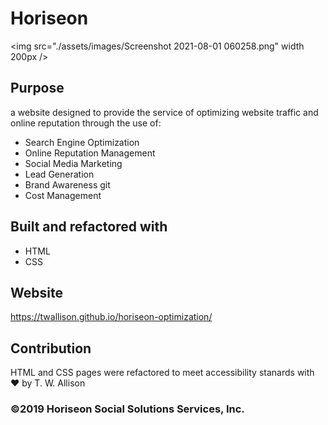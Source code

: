 # Horiseon

 <img src="./assets/images/Screenshot 2021-08-01 060258.png" width 200px />

##  Purpose
a website designed to provide the service of optimizing website traffic and online reputation through the use of:
* Search Engine Optimization
* Online Reputation Management
* Social Media Marketing
* Lead Generation
* Brand Awareness git
* Cost Management

## Built and refactored with 
* HTML
* CSS

## Website
https://twallison.github.io/horiseon-optimization/

## Contribution
HTML and CSS pages were refactored to meet accessibility stanards with ❤️ by T. W. Allison

### ©️2019 Horiseon Social Solutions Services, Inc.

